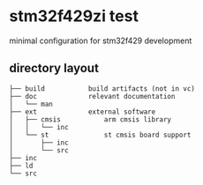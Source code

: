 # stm32f429zi test
minimal configuration for stm32f429 development

## directory layout
```
├── build           build artifacts (not in vc)
├── doc             relevant documentation
│   └── man
├── ext             external software
│   ├── cmsis           arm cmsis library
│   │   └── inc
│   └── st              st cmsis board support
│       ├── inc
│       └── src
├── inc
├── ld
└── src
```